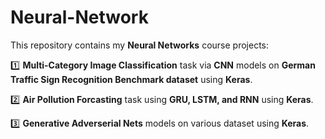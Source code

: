# Neural-Network
This repository contains my **Neural Networks** course projects:

:one: **Multi-Category Image Classification** task via **CNN** models on **German Traffic Sign Recognition Benchmark dataset** using **Keras**.

:two: **Air Pollution Forcasting** task using **GRU, LSTM, and RNN** using **Keras**.

:three: **Generative Adverserial Nets** models on various dataset using **Keras**. 
